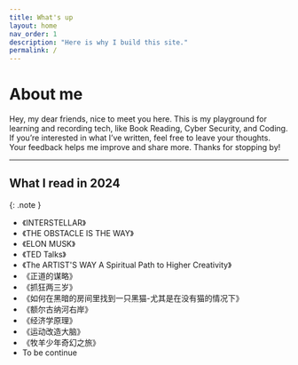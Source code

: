 ```yaml
---
title: What's up
layout: home
nav_order: 1
description: "Here is why I build this site."
permalink: /
---
```


# About me

Hey, my dear friends, nice to meet you here. This is my playground for learning and recording tech, like Book Reading, Cyber Security, and Coding. If you’re interested in what I’ve written, feel free to leave your thoughts. Your feedback helps me improve and share more. Thanks for stopping by!

---

## What I read in 2024


{: .note }
- 《INTERSTELLAR》
- 《THE OBSTACLE IS THE WAY》
- 《ELON MUSK》
- 《TED Talks》
- 《The ARTIST'S WAY A Spiritual Path to Higher Creativity》
- 《正道的谋略》
- 《抓狂两三岁》
- 《如何在黑暗的房间里找到一只黑猫-尤其是在没有猫的情况下》
- 《额尔古纳河右岸》
- 《经济学原理》
- 《运动改造大脑》
- 《牧羊少年奇幻之旅》
- To be continue
